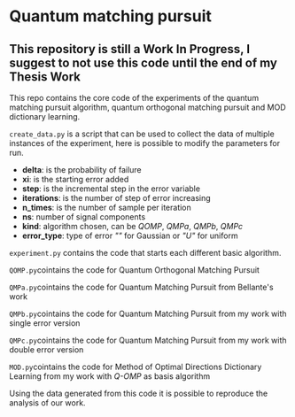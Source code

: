 # Quantum matching pursuit
## This repository is still a Work In Progress, I suggest to not use this code until the end of my Thesis Work

This repo contains the core code of the experiments of the quantum matching pursuit algorithm, quantum orthogonal matching pursuit and MOD dictionary learning.

`create_data.py` is a script that can be used to collect the data of multiple instances of the experiment, here is possible to modify the parameters for run.
- **delta**: is the probability of failure
- **xi**: is the starting error added
- **step**: is the incremental step in the error variable
- **iterations**: is the number of step of error increasing 
- **n_times**: is the number of sample per iteration 
- **ns**: number of signal components 
- **kind**: algorithm chosen, can be *QOMP*, *QMPa*, *QMPb*, *QMPc*
- **error_type**: type of error *""* for Gaussian or *"U"* for uniform

`experiment.py` contains the code that starts each different basic algorithm.

`QOMP.py`cointains the code for Quantum Orthogonal Matching Pursuit

`QMPa.py`cointains the code for Quantum Matching Pursuit from Bellante's work

`QMPb.py`cointains the code for Quantum Matching Pursuit from my work with single error version

`QMPc.py`cointains the code for Quantum Matching Pursuit from my work with double error version

`MOD.py`cointains the code for Method of Optimal Directions Dictionary Learning from my work with *Q-OMP* as basis algorithm

Using the data generated from this code it is possible to reproduce the analysis of our work.
